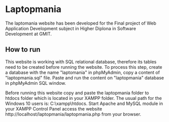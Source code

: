 # Laptopmania

The laptomania website has been developed for the Final project of Web Application Development subject in Higher Diplona in Software Development at GMIT.

## How to run

This website is working with SQL relational database, therefore its tables need to be created before running the website. To process this step, create a database with the name "laptomania" in phpMyAdmin, copy a content of "laptopmania.sql" file. Paste and run the content on "laptopmania" database in phpMyAdmin SQL window. 

Before running this website copy and paste the laptopmania folder to htdocs folder which is located in your XAMPP folder. The usual path for the Windows 10 users is: C:\xampp\htdocs. Start Apache and MySQL module in your XAMPP Control Panel access the website http://localhost/laptopmania/laptopmania.php from your browser.
